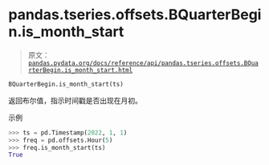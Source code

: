 # pandas.tseries.offsets.BQuarterBegin.is_month_start

> 原文：[`pandas.pydata.org/docs/reference/api/pandas.tseries.offsets.BQuarterBegin.is_month_start.html`](https://pandas.pydata.org/docs/reference/api/pandas.tseries.offsets.BQuarterBegin.is_month_start.html)

```py
BQuarterBegin.is_month_start(ts)
```

返回布尔值，指示时间戳是否出现在月初。

示例

```py
>>> ts = pd.Timestamp(2022, 1, 1)
>>> freq = pd.offsets.Hour(5)
>>> freq.is_month_start(ts)
True 
```
